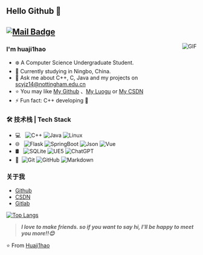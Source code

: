 ## Hello Github 👋

[![Mail Badge](https://img.shields.io/badge/-huaji1hao@gmail.com-c14438?style=flat&logo=Gmail&logoColor=white&link=mailto:huaji1hao@gmail.com)](mailto:huaji1hao@gmail.com)
---
<img align="right" alt="GIF" src="https://raw.githubusercontent.com/JoeyBling/JoeyBling/master/pic/pusheencode.gif" />

### I'm huaji1hao

- ❄️ A Computer Science Undergraduate Student.
- 🌱 Currently studying in Ningbo, China.
- 💬 Ask me about C++, C, Java and my projects on [scyjz14@nottingham.edu.cn](mailto:scyjz14@nottingham.edu.cn)
- ⭐ You may like [My Github](https://github.com/huaji1hao)  、[My Luogu](https://www.luogu.com.cn/user/656277) or [My CSDN](https://blog.csdn.net/weixin_66431784?spm=1000.2115.3001.5343)
- ⚡ Fun fact: C++ developing 🐳

### 🛠 技术栈 | Tech Stack

- 💻 &#160; 
![C++](https://img.shields.io/badge/-C++-333333?style=flat&logo=C++&logoColor=FF4800)
![Java](https://img.shields.io/badge/-Java-333333?style=flat&logo=Java&logoColor=007396)
![Linux](https://img.shields.io/badge/-Linux-333333?style=flat&logo=Linux&logoColor=FCC624)
- 🌐 &#160; ![Flask](https://img.shields.io/badge/-Flask-333333?style=flat&logo=Flask)
![SpringBoot](https://img.shields.io/badge/-SpringBoot-333333?style=flat&logo=Springboot&logoColor=563D7C)
![Json](https://img.shields.io/badge/-Json-333333?style=flat&logo=json)
![Vue](https://img.shields.io/badge/-Vue-333333?style=flat&logo=Vue.js)
- 🛢 &#160; ![SQLite](https://img.shields.io/badge/-SQLite-333333?style=flat&logo=Sqlite)
![UE5](https://img.shields.io/badge/-UE5-333333?style=flat&logo=UnrealEngine)
![ChatGPT](https://img.shields.io/badge/-ChatGPT-333333?style=flat&logo=openai)
- 🔧 &#160;![Git](https://img.shields.io/badge/-Git-333333?style=flat&logo=git)
![GitHub](https://img.shields.io/badge/-GitHub-333333?style=flat&logo=github)
![Markdown](https://img.shields.io/badge/-Markdown-333333?style=flat&logo=markdown)

<!-- ### 开源项目
- [基于SpringBoot + Shiro + MyBatisPlus的权限管理框架](https://github.com/JoeyBling/bootplus) -->


### 关于我
- [Github](https://github.com/huaji1hao)
- [CSDN](https://blog.csdn.net/weixin_66431784?spm=1000.2115.3001.5343)
- [Gitlab](https://csprojects.nottingham.edu.cn/scyjz14)

[![Top Langs](https://github-readme-stats.vercel.app/api/top-langs/?username=huaji1hao&size_weight=0.2&count_weight=0.8&exclude_repo=github-readme-stats,huaji1hao.github.io&hide=kvlang,html,css)](https://github.com/anuraghazra/github-readme-stats)

> ***I love to make friends. so if you want to say hi, I'll be happy to meet you more!!😊***

⭐️ From [Huaji1hao](https://github.com/huaji1hao)

